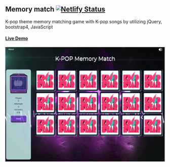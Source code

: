 ## Memory match [![Netlify Status](https://api.netlify.com/api/v1/badges/20ee9b4a-0226-4340-ba42-ab24c132ac43/deploy-status)](https://app.netlify.com/sites/kpopmemorymatch/deploys)

K-pop theme memory matching game with K-pop songs by utilizing jQuery, bootstrap4, JavaScript 

#### [Live Demo](https://kpopmemorymatch.netlify.com/)
![demo](img2.png)
